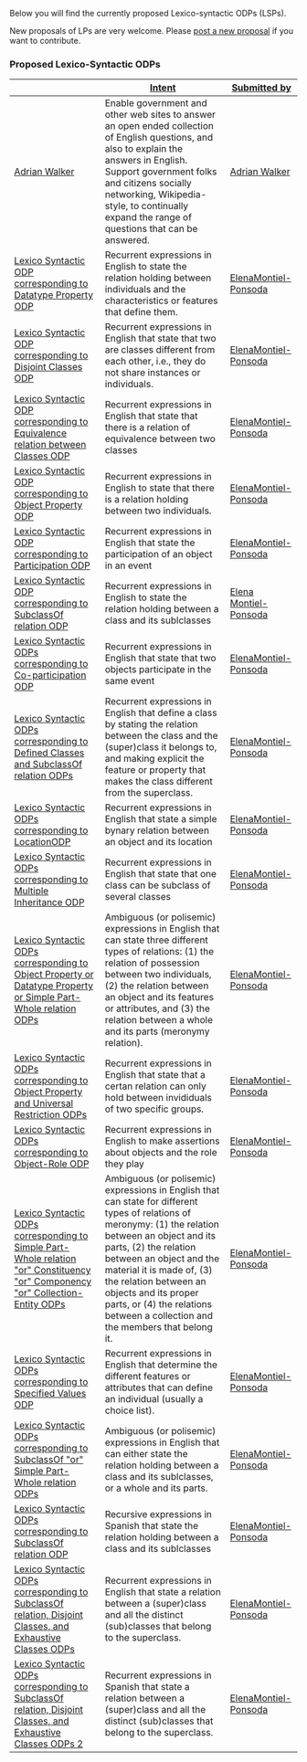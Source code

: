 Below you will find the currently proposed Lexico-syntactic ODPs (LSPs). 


New proposals of LPs are very welcome.
Please  [post a new proposal](../ProposeLSP/ProposeLSP.md "Submissions:ProposeLSP") if you want to contribute.


  




###   Proposed Lexico-Syntactic ODPs




|  | [Intent](../Property/Lexico-SyntacticODPIntent.md "Property:Lexico-SyntacticODPIntent") | [Submitted by](../Property/Lexico-SyntacticODPSubmittedBy.md "Property:Lexico-SyntacticODPSubmittedBy") |
| --- | --- | --- |
| [Adrian Walker](../Adrian_Walker/Adrian_Walker.md "Submissions:Adrian Walker") | Enable government and other web sites to answer an open ended collection of English questions, and also to explain the answers in English. Support government folks and citizens socially networking, Wikipedia-style, to continually expand the range of questions that can be answered. | [Adrian Walker](http://ontologydesignpatterns.org/wiki/index.php?title=User:Adrian_Walker&action=edit&redlink=1 "User:Adrian Walker (not yet written)") |
| [Lexico Syntactic ODP corresponding to Datatype Property ODP](./Lexico_Syntactic_ODP_corresponding_to_Datatype_Property_ODP.md "Submissions:Lexico Syntactic ODP corresponding to Datatype Property ODP") | Recurrent expressions in English to state the relation holding between individuals and the characteristics or features that define them. | [ElenaMontiel-Ponsoda](../User/ElenaMontiel-Ponsoda.md "User:ElenaMontiel-Ponsoda") |
| [Lexico Syntactic ODP corresponding to Disjoint Classes ODP](./Lexico_Syntactic_ODP_corresponding_to_Disjoint_Classes_ODP.md "Submissions:Lexico Syntactic ODP corresponding to Disjoint Classes ODP") | Recurrent expressions in English that state that two are classes different from each other, i.e., they do not share instances or individuals. | [ElenaMontiel-Ponsoda](../User/ElenaMontiel-Ponsoda.md "User:ElenaMontiel-Ponsoda") |
| [Lexico Syntactic ODP corresponding to Equivalence relation between Classes ODP](./Lexico_Syntactic_ODP_corresponding_to_Equivalence_relation_between_Classes_ODP.md "Submissions:Lexico Syntactic ODP corresponding to Equivalence relation between Classes ODP") | Recurrent expressions in English that state that there is a relation of equivalence between two classes | [ElenaMontiel-Ponsoda](../User/ElenaMontiel-Ponsoda.md "User:ElenaMontiel-Ponsoda") |
| [Lexico Syntactic ODP corresponding to Object Property ODP](./Lexico_Syntactic_ODP_corresponding_to_Object_Property_ODP.md "Submissions:Lexico Syntactic ODP corresponding to Object Property ODP") | Recurrent expressions in English to state that there is a relation holding between two individuals. | [ElenaMontiel-Ponsoda](../User/ElenaMontiel-Ponsoda.md "User:ElenaMontiel-Ponsoda") |
| [Lexico Syntactic ODP corresponding to Participation ODP](./Lexico_Syntactic_ODP_corresponding_to_Participation_ODP.md "Submissions:Lexico Syntactic ODP corresponding to Participation ODP") | Recurrent expressions in English that state the participation of an object in an event | [ElenaMontiel-Ponsoda](../User/ElenaMontiel-Ponsoda.md "User:ElenaMontiel-Ponsoda") |
| [Lexico Syntactic ODP corresponding to SubclassOf relation ODP](./Lexico_Syntactic_ODP_corresponding_to_SubclassOf_relation_ODP.md "Submissions:Lexico Syntactic ODP corresponding to SubclassOf relation ODP") | Recurrent expressions in English to state the relation holding between a class and its sublclasses | [Elena Montiel-Ponsoda](http://ontologydesignpatterns.org/wiki/index.php?title=User:Elena_Montiel-Ponsoda&action=edit&redlink=1 "User:Elena Montiel-Ponsoda (not yet written)") |
| [Lexico Syntactic ODPs corresponding to Co-participation ODP](./Lexico_Syntactic_ODPs_corresponding_to_Co-participation_ODP.md "Submissions:Lexico Syntactic ODPs corresponding to Co-participation ODP") | Recurrent expressions in English that state that two objects participate in the same event | [ElenaMontiel-Ponsoda](../User/ElenaMontiel-Ponsoda.md "User:ElenaMontiel-Ponsoda") |
| [Lexico Syntactic ODPs corresponding to Defined Classes and SubclassOf relation ODPs](./Lexico_Syntactic_ODPs_corresponding_to_Defined_Classes_and_SubclassOf_relation_ODPs.md "Submissions:Lexico Syntactic ODPs corresponding to Defined Classes and SubclassOf relation ODPs") | Recurrent expressions in English that define a class by stating the relation between the class and the (super)class it belongs to, and making explicit the feature or property that makes the class different from the superclass. | [ElenaMontiel-Ponsoda](../User/ElenaMontiel-Ponsoda.md "User:ElenaMontiel-Ponsoda") |
| [Lexico Syntactic ODPs corresponding to LocationODP](./Lexico_Syntactic_ODPs_corresponding_to_LocationODP.md "Submissions:Lexico Syntactic ODPs corresponding to LocationODP") | Recurrent expressions in English that state a simple bynary relation between an object and its location | [ElenaMontiel-Ponsoda](../User/ElenaMontiel-Ponsoda.md "User:ElenaMontiel-Ponsoda") |
| [Lexico Syntactic ODPs corresponding to Multiple Inheritance ODP](./Lexico_Syntactic_ODPs_corresponding_to_Multiple_Inheritance_ODP.md "Submissions:Lexico Syntactic ODPs corresponding to Multiple Inheritance ODP") | Recurrent expressions in English that state that one class can be subclass of several classes | [ElenaMontiel-Ponsoda](../User/ElenaMontiel-Ponsoda.md "User:ElenaMontiel-Ponsoda") |
| [Lexico Syntactic ODPs corresponding to Object Property or Datatype Property or Simple Part-Whole relation ODPs](./Lexico_Syntactic_ODPs_corresponding_to_Object_Property_or_Datatype_Property_or_Simple_Part-Whole_relation_ODPs.md "Submissions:Lexico Syntactic ODPs corresponding to Object Property or Datatype Property or Simple Part-Whole relation ODPs") | Ambiguous (or polisemic) expressions in English that can state three different types of relations: (1) the relation of possession between two individuals, (2) the relation between an object and its features or attributes, and (3) the relation between a whole and its parts (meronymy relation). | [ElenaMontiel-Ponsoda](../User/ElenaMontiel-Ponsoda.md "User:ElenaMontiel-Ponsoda") |
| [Lexico Syntactic ODPs corresponding to Object Property and Universal Restriction ODPs](./Lexico_Syntactic_ODPs_corresponding_to_Object_Property_and_Universal_Restriction_ODPs.md "Submissions:Lexico Syntactic ODPs corresponding to Object Property and Universal Restriction ODPs") | Recurrent expressions in English that state that a certan relation can only hold between invididuals of two specific groups. | [ElenaMontiel-Ponsoda](../User/ElenaMontiel-Ponsoda.md "User:ElenaMontiel-Ponsoda") |
| [Lexico Syntactic ODPs corresponding to Object-Role ODP](./Lexico_Syntactic_ODPs_corresponding_to_Object-Role_ODP.md "Submissions:Lexico Syntactic ODPs corresponding to Object-Role ODP") | Recurrent expressions in English to make assertions about objects and the role they play | [ElenaMontiel-Ponsoda](../User/ElenaMontiel-Ponsoda.md "User:ElenaMontiel-Ponsoda") |
| [Lexico Syntactic ODPs corresponding to Simple Part-Whole relation "or" Constituency "or" Componency "or" Collection-Entity ODPs](Submissions%253ALexico_Syntactic_ODPs_corresponding_to_Simple_Part-Whole_relation_%2522or%2522_Constituency_%2522or%2522_Componency_%2522or%2522_Collection-Entity_ODPs.html "Submissions:Lexico Syntactic ODPs corresponding to Simple Part-Whole relation \"or\" Constituency \"or\" Componency \"or\" Collection-Entity ODPs") | Ambiguous (or polisemic) expressions in English that can state for different types of relations of meronymy: (1) the relation between an object and its parts, (2) the relation between an object and the material it is made of, (3) the relation between an objects and its proper parts, or (4) the relations between a collection and the members that belong it. | [ElenaMontiel-Ponsoda](../User/ElenaMontiel-Ponsoda.md "User:ElenaMontiel-Ponsoda") |
| [Lexico Syntactic ODPs corresponding to Specified Values ODP](./Lexico_Syntactic_ODPs_corresponding_to_Specified_Values_ODP.md "Submissions:Lexico Syntactic ODPs corresponding to Specified Values ODP") | Recurrent expressions in English that determine the different features or attributes that can define an individual (usually a choice list). | [ElenaMontiel-Ponsoda](../User/ElenaMontiel-Ponsoda.md "User:ElenaMontiel-Ponsoda") |
| [Lexico Syntactic ODPs corresponding to SubclassOf "or" Simple Part-Whole relation ODPs](Submissions%253ALexico_Syntactic_ODPs_corresponding_to_SubclassOf_%2522or%2522_Simple_Part-Whole_relation_ODPs.html "Submissions:Lexico Syntactic ODPs corresponding to SubclassOf \"or\" Simple Part-Whole relation ODPs") | Ambiguous (or polisemic) expressions in English that can either state the relation holding between a class and its sublclasses, or a whole and its parts. | [ElenaMontiel-Ponsoda](../User/ElenaMontiel-Ponsoda.md "User:ElenaMontiel-Ponsoda") |
| [Lexico Syntactic ODPs corresponding to SubclassOf relation ODP](./Lexico_Syntactic_ODPs_corresponding_to_SubclassOf_relation_ODP.md "Submissions:Lexico Syntactic ODPs corresponding to SubclassOf relation ODP") | Recursive expressions in Spanish that state the relation holding between a class and its sublclasses | [ElenaMontiel-Ponsoda](../User/ElenaMontiel-Ponsoda.md "User:ElenaMontiel-Ponsoda") |
| [Lexico Syntactic ODPs corresponding to SubclassOf relation, Disjoint Classes, and Exhaustive Classes ODPs](./Lexico_Syntactic_ODPs_corresponding_to_SubclassOf_relation,_Disjoint_Classes,_and_Exhaustive_Classes_ODPs.md "Submissions:Lexico Syntactic ODPs corresponding to SubclassOf relation, Disjoint Classes, and Exhaustive Classes ODPs") | Recurrent expressions in English that state a relation between a (super)class and all the distinct (sub)classes that belong to the superclass. | [ElenaMontiel-Ponsoda](../User/ElenaMontiel-Ponsoda.md "User:ElenaMontiel-Ponsoda") |
| [Lexico Syntactic ODPs corresponding to SubclassOf relation, Disjoint Classes, and Exhaustive Classes ODPs 2](./Lexico_Syntactic_ODPs_corresponding_to_SubclassOf_relation,_Disjoint_Classes,_and_Exhaustive_Classes_ODPs_2.md "Submissions:Lexico Syntactic ODPs corresponding to SubclassOf relation, Disjoint Classes, and Exhaustive Classes ODPs 2") | Recurrent expressions in Spanish that state a relation between a (super)class and all the distinct (sub)classes that belong to the superclass. | [ElenaMontiel-Ponsoda](../User/ElenaMontiel-Ponsoda.md "User:ElenaMontiel-Ponsoda") |